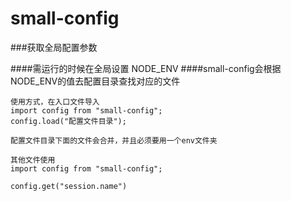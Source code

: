 # small-config

###获取全局配置参数

####需运行的时候在全局设置 NODE_ENV
####small-config会根据NODE_ENV的值去配置目录查找对应的文件


```angular2
使用方式，在入口文件导入
import config from "small-config";
config.load("配置文件目录");

配置文件目录下面的文件会合并，并且必须要用一个env文件夹
```



```angular2
其他文件使用
import config from "small-config";

config.get("session.name")
```
